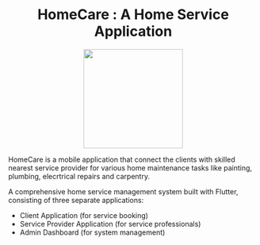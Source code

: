<h1 align = "center">HomeCare : A Home Service Application</h1>
 <p align="center">  <img src="https://png.pngtree.com/png-vector/20230511/ourmid/pngtree-home-service-logo-vector-png-image_7095332.png" width="200" height="200"></p>
 HomeCare is a mobile application that connect the clients with skilled nearest service provider for various home maintenance tasks like painting, plumbing, elecrtrical repairs and carpentry.  

 A comprehensive home service management system built with Flutter, consisting of three separate applications:  
 
 - Client Application (for service booking)  
 - Service Provider Application (for service professionals)  
 - Admin Dashboard (for system management)  
 
 


